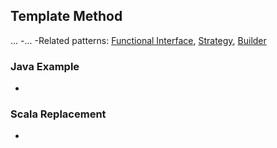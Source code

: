 ## Template Method

...
 -...
 -Related patterns: [Functional Interface](https://github.com/OndrejKucera/knowledge_patterns/blob/master/Functional_Interface.md), [Strategy](), [Builder](https://github.com/OndrejKucera/knowledge_patterns/blob/master/Builder.md)
 
### Java Example
 -

### Scala Replacement
 -
